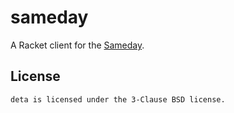 # sameday

A Racket client for the [Sameday].

## License

    deta is licensed under the 3-Clause BSD license.


[Sameday]: https://sameday.ro
